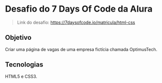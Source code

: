 # Desafio do 7 Days Of Code da Alura
> Link do desafio: https://7daysofcode.io/matricula/html-css

## Objetivo
Criar uma página de vagas de uma empresa fictícia chamada OptimusTech.

## Tecnologias
HTML5 e CSS3.